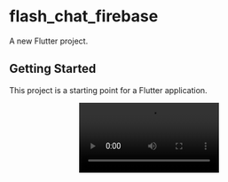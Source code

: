 # flash_chat_firebase

A new Flutter project.

## Getting Started

This project is a starting point for a Flutter application.

<p align="center">
  <video width="50%" controls>
     <source src="https://user-images.githubusercontent.com/74076865/202318690-6bab1fed-e89f-4e7b-be8d-10a113e26f44.mp4"     type="video/mp4"> 
  </video>
</p>

